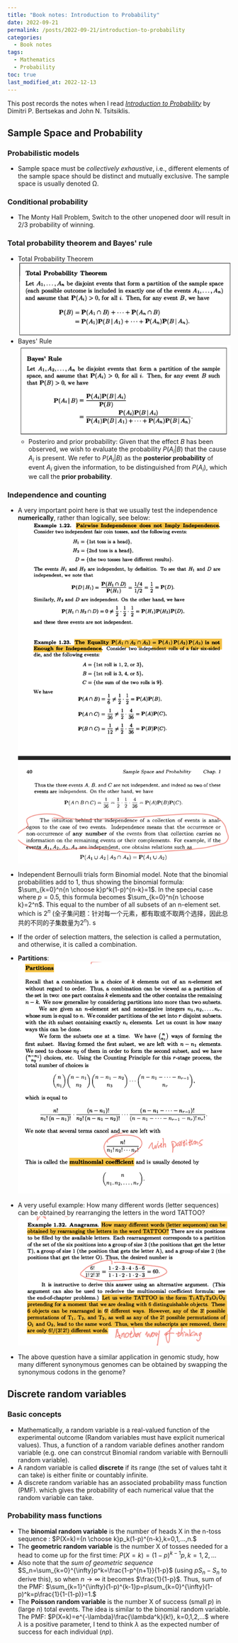 ```yaml
---
title: "Book notes: Introduction to Probability"
date: 2022-09-21
permalink: /posts/2022-09-21/introduction-to-probability
categories:
  - Book notes
tags:
  - Mathematics
  - Probability
toc: true
last_modified_at: 2022-12-13
---
```


This post records the notes when I read [*Introduction to Probability*](https://www.amazon.com/Introduction-Probability-2nd-Dimitri-Bertsekas/dp/188652923X) by Dimitri P. Bertsekas and John N. Tsitsiklis. 

## Sample Space and Probability
### Probabilistic models
- Sample space must be *collectively exhaustive*, i.e., different elements of the sample space should be distinct and mutually exclusive. The sample space is usually denoted Ω.

### Conditional probability
- The Monty Hall Problem, Switch to the other unopened door will result in 2/3 probability of winning.

### Total probability theorem and Bayes' rule
- Total Probability Theorem
![](/files/2022-09-21-introduction-to-probability/Screenshot%202022-09-27%20at%2015.54.42.png)
- Bayes' Rule
![](/files/2022-09-21-introduction-to-probability/Screenshot%202022-09-28%20at%2016.55.07.png)
  - Posteriro and prior probability: Given that the effect $B$ has been observed, we wish to evaluate the probability $P(A_i|B)$ that the cause $A_i$ is present. We refer to $P(A_i|B)$ as the **posterior probability** of event $A_i$ given the information, to be distinguished from $P(A_i)$, which we call the **prior probability**.

### Independence and counting
- A very important point here is that we usually test the independence **numerically**, rather than logically, see below:
![](/files/2022-09-21-introduction-to-probability/Screenshot%202022-12-13%20at%2015.09.32.png)

- Independent Bernoulli trials form Binomial model. Note that the binomial probabilities add to 1, thus showing the binomial formula: $\sum_{k=0}^n{n \choose k}p^k(1-p)^{n-k}=1$. In the special case where $p=0.5$, this formula becomes $\sum_{k=0}^n{n \choose k}=2^n$. This equal to the number of all subsets of an n-element set. which is $2^n$ (全子集问题：针对每一个元素，都有取或不取两个选择，因此总共的不同的子集数量为$2^n$).
s
- If the order of selection matters, the selection is called a permutation, and otherwise, it is called a combination.

- **Partitions**: 
![](/files/2022-09-21-introduction-to-probability/Screenshot%202022-12-13%20at%2015.37.03.png)

- A very useful example: How many different words (letter sequences) can be obtained by rearranging the letters in the word TATTOO? 
![](/files/2022-09-21-introduction-to-probability/Screenshot%202022-12-13%20at%2015.44.41.png)

- The above question have a similar application in genomic study, how many different synonymous genomes can be obtained by swapping the synonymous codons in the genome?

## Discrete random variables
### Basic concepts
- Mathematically, a random variable is a real-valued function of the experimental outcome (Random variables must have explicit numerical values). Thus, a function of a random variable defines another random variable (e.g. one can constrcut Binomial random variable with Bernoulli random variable).
- A random variable is called **discrete** if its range (the set of values taht it can take) is either finite or countably infinite.
- A discrete random variable has an associated probability mass function (PMF). which gives the probability of each numerical value that the random variable can take.

### Probability mass functions
- The **binomial random variable** is the number of heads X in the n-toss sequence : $P(X=k)={n \choose k}p_k(1-p)^{n-k},k=0,1,...,n.$
- The **geometric random variable** is the number X of tosses needed for a head to come up for the first time: $P(X=k)=(1-p)^{k-1}p, k=1,2,...$ 
- Also note that the *sum of geometric sequence* $S_n=\sum_{k=0}^{\infty}p^k=\frac{1-p^{n+1}}{1-p}$ (using $pS_n - S_n$ to derive this), so when $n \to \infty$ it becomes $\frac{1}{1-p}$. Thus, sum of the PMF: $\sum_{k=1}^{\infty}(1-p)^{k-1}p=p\sum_{k=0}^{\infty}(1-p)^k=p\frac{1}{1-(1-p)}=1.$
- The **Poisson random variable** is the number X of success (small $p$) in (large $n$) total events. The idea is similar to the binomial random variable. The PMF: $P(X=k)=e^{-\lambda}\frac{\lambda^k}{k!}, k=0,1,2,...$ where $\lambda$ is a positive parameter, I tend to think $\lambda$ as the expected number of success for each individual ($np$).
